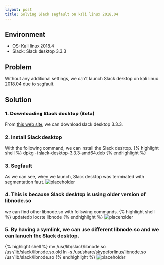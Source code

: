 ```yaml
---
layout: post
title: Solving Slack segfault on kali linux 2018.04
---
```


## Environment
* OS: Kali linux 2018.4
* Slack: Slack desktop 3.3.3

## Problem
Without any additional settings, we can't launch Slack desktop on kali linux 2018.04 due to segfault.

## Solution
### 1. Downloading Slack desktop (Beta)
From <a href="https://slack.com/downloads/linux">this web site</a>, we can download slack desktop 3.3.3.
### 2. Install Slack desktop
With the following command, we can install the Slack desktop. 
{% highlight shell %}
dpkg -i slack-desktop-3.3.3-amd64.deb
{% endhighlight %}
### 3. Segfault
As we can see, when we launch, Slack desktop was terminated with segmentation fault.
![placeholder](https://inar1.github.io/public/images/2018-12-22-11-38-21.png)
### 4. This is because Slack desktop is using older version of libnode.so
we can find other libnode.so with following commands. 
{% highlight shell %}
updatedb
locate libnode
{% endhighlight %}
![placeholder](https://inar1.github.io/public/images/2018-12-22-11-56-01.png)  
### 5. By having a symlink, we can use different libnode.so and we can lanuch the Slack desktop. 
{% highlight shell %}
mv /usr/lib/slack/libnode.so /usr/lib/slack/libnode.so.old
ln -s /usr/share/skypeforlinux/libnode.so /usr/lib/slack/libnode.so
{% endhighlight %}
![placeholder](https://inar1.github.io/public/images/2018-12-22-12-00-04.png)  


